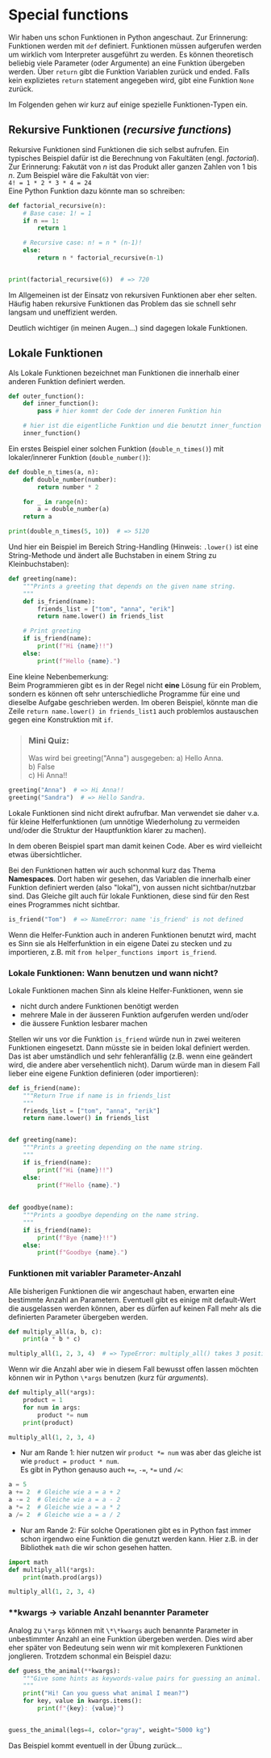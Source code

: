 # Special functions
Wir haben uns schon Funktionen in Python angeschaut. Zur Erinnerung:  
Funktionen werden mit `def` definiert. Funktionen müssen aufgerufen werden um wirklich vom Interpreter ausgeführt zu werden. Es können theoretisch beliebig viele Parameter (oder Argumente) an eine Funktion übergeben werden. Über `return` gibt die Funktion Variablen zurück und ended. Falls kein explizietes `return` statement angegeben wird, gibt eine Funktion `None` zurück.  

Im Folgenden gehen wir kurz auf einige spezielle Funktionen-Typen ein.

## Rekursive Funktionen (*recursive functions*)
Rekursive Funktionen sind Funktionen die sich selbst aufrufen.
Ein typisches Beispiel dafür ist die Berechnung von Fakultäten (engl. *factorial*).
Zur Erinnerung: Fakutät von *n* ist das Produkt aller ganzen Zahlen von 1 bis *n*.
Zum Beispiel wäre die Fakultät von vier:  
`4! = 1 * 2 * 3 * 4 = 24`  
Eine Python Funktion dazu könnte man so schreiben:

```python 
def factorial_recursive(n):
    # Base case: 1! = 1
    if n == 1:
        return 1

    # Recursive case: n! = n * (n-1)!
    else:
        return n * factorial_recursive(n-1)


print(factorial_recursive(6))  # => 720
```
Im Allgemeinen ist der Einsatz von rekursiven Funktionen aber eher selten.
Häufig haben rekursive Funktionen das Problem das sie schnell sehr langsam und uneffizient werden.

Deutlich wichtiger (in meinen Augen...) sind dagegen lokale Funktionen.

## Lokale Funktionen
Als Lokale Funktionen bezeichnet man Funktionen die innerhalb einer anderen
Funktion definiert werden.

<!--pytest-codeblocks:skip-->
```python
def outer_function():
    def inner_function():
        pass # hier kommt der Code der inneren Funktion hin

    # hier ist die eigentliche Funktion und die benutzt inner_function
    inner_function()
```

Ein erstes Beispiel einer solchen Funktion (`double_n_times()`) mit lokaler/innerer Funktion (`double_number()`):

```python
def double_n_times(a, n):
    def double_number(number):
        return number * 2

    for _ in range(n):
        a = double_number(a)
    return a

print(double_n_times(5, 10))  # => 5120
```

Und hier ein Beispiel im Bereich String-Handling (Hinweis: `.lower()` ist eine String-Methode und ändert alle Buchstaben in einem String zu Kleinbuchstaben):

```python 
def greeting(name):
    """Prints a greeting that depends on the given name string.
    """
    def is_friend(name):
        friends_list = ["tom", "anna", "erik"]
        return name.lower() in friends_list

    # Print greeting
    if is_friend(name):
        print(f"Hi {name}!!")
    else:
        print(f"Hello {name}.")
```
Eine kleine Nebenbemerkung:  
Beim Programmieren gibt es in der Regel nicht **eine** Lösung für ein Problem, sondern es können oft sehr unterschiedliche Programme für eine und dieselbe Aufgabe geschrieben werden.
Im oberen Beispiel, könnte man die Zeile `return name.lower() in friends_list1` auch problemlos austauschen gegen eine Konstruktion mit `if`.

        
> ### Mini Quiz: 
> Was wird bei greeting("Anna") ausgegeben:
> a) Hello Anna.  
> b) False  
> c) Hi Anna!!

<!--pytest-codeblocks:cont-->
```python 
greeting("Anna")  # => Hi Anna!!
greeting("Sandra")  # => Hello Sandra.
```
Lokale Funktionen sind nicht direkt aufrufbar. Man verwendet sie daher v.a. für kleine Helferfunktionen (um unnötige Wiederholung zu vermeiden und/oder die Struktur der Hauptfunktion klarer zu machen).

In dem oberen Beispiel spart man damit keinen Code.
Aber es wird vielleicht etwas übersichtlicher.

Bei den Funktionen hatten wir auch schonmal kurz das Thema **Namespaces**.
Dort haben wir gesehen, das Variablen die innerhalb einer Funktion definiert werden (also "lokal"), von aussen nicht sichtbar/nutzbar sind. Das Gleiche gilt auch für lokale Funktionen, diese sind für den Rest eines Programmes nicht sichtbar.

<!--pytest-codeblocks:expect-error-->
```python 
is_friend("Tom")  # => NameError: name 'is_friend' is not defined
```
Wenn die Helfer-Funktion auch in anderen Funktionen benutzt wird, macht es Sinn sie als Helferfunktion in ein eigene Datei zu stecken
und zu importieren, z.B. mit `from helper_functions import is_friend`.


### Lokale Funktionen: Wann benutzen und wann nicht?

Lokale Funktionen machen Sinn als kleine Helfer-Funktionen, wenn sie
- nicht durch andere Funktionen benötigt werden
- mehrere Male in der äusseren Funktion aufgerufen werden und/oder
- die äussere Funktion lesbarer machen

Stellen wir uns vor die Funktion `is_friend` würde nun in zwei weiteren Funktionen eingesetzt. Dann müsste sie in beiden lokal definiert werden. Das ist aber umständlich und sehr fehleranfällig (z.B. wenn eine geändert wird, die andere aber versehentlich nicht). Darum würde man in diesem Fall lieber eine eigene Funktion definieren (oder importieren):
```python 
def is_friend(name):
    """Return True if name is in friends_list
    """
    friends_list = ["tom", "anna", "erik"]
    return name.lower() in friends_list


def greeting(name):
    """Prints a greeting depending on the name string.
    """
    if is_friend(name):
        print(f"Hi {name}!!")
    else:
        print(f"Hello {name}.")
        
        
def goodbye(name):
    """Prints a goodbye depending on the name string.
    """
    if is_friend(name):
        print(f"Bye {name}!!")
    else:
        print(f"Goodbye {name}.")
```

### Funktionen mit variabler Parameter-Anzahl
Alle bisherigen Funktionen die wir angeschaut haben, erwarten eine bestimmte Anzahl an Parametern. Eventuell gibt es einige mit default-Wert die ausgelassen werden können, aber es dürfen auf keinen Fall mehr als die definierten Parameter übergeben werden.

<!--pytest-codeblocks:expect-error-->
```python 
def multiply_all(a, b, c):
    print(a * b * c)

multiply_all(1, 2, 3, 4)  # => TypeError: multiply_all() takes 3 positional arguments but 4 were given
```
Wenn wir die Anzahl aber wie in diesem Fall bewusst offen lassen möchten können wir in Python `\*args` benutzen (kurz für *arguments*).

```python 
def multiply_all(*args):
    product = 1
    for num in args:
        product *= num
    print(product)

multiply_all(1, 2, 3, 4)
```
+ Nur am Rande 1: hier nutzen wir `product *= num` was aber das gleiche ist wie `product = product * num`.  
Es gibt in Python genauso auch `+=`, `-=`, `*=` und `/=`:
```python
a = 5
a += 2  # Gleiche wie a = a + 2 
a -= 2  # Gleiche wie a = a - 2
a *= 2  # Gleiche wie a = a * 2
a /= 2  # Gleiche wie a = a / 2
```

+ Nur am Rande 2: Für solche Operationen gibt es in Python fast immer schon irgendwo eine Funktion die genutzt werden kann. Hier z.B. in der Bibliothek `math` die wir schon gesehen hatten.

```python 
import math
def multiply_all(*args):
    print(math.prod(args))

multiply_all(1, 2, 3, 4)
```

###  \*\*kwargs -> variable Anzahl benannter Parameter
Analog zu `\*args` können mit `\*\*kwargs` auch benannte Parameter in unbestimmter Anzahl an eine Funktion übergeben werden. Dies wird aber eher später von Bedeutung sein wenn wir mit komplexeren Funktionen jonglieren. 
Trotzdem schonmal ein Beispiel dazu:
```python 
def guess_the_animal(**kwargs):
    """Give some hints as keywords-value pairs for guessing an animal.
    """
    print("Hi! Can you guess what animal I mean?")
    for key, value in kwargs.items():
        print(f"{key}: {value}")


guess_the_animal(legs=4, color="gray", weight="5000 kg") 
```
Das Beispiel kommt eventuell in der Übung zurück...

